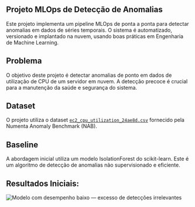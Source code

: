 ## Projeto MLOps de Detecção de Anomalias

Este projeto implementa um pipeline MLOps de ponta a ponta para detectar anomalias em dados de séries temporais. O sistema é automatizado, versionado e implantado na nuvem, usando boas práticas em Engenharia de Machine Learning.

## Problema
O objetivo deste projeto é detectar anomalias de ponto em dados de utilização de CPU de um servidor em nuvem. A detecção precoce é crucial para a manutenção da saúde e segurança do sistema.

## Dataset
O projeto utiliza o dataset [`ec2_cpu_utilization_24ae8d.csv`](https://github.com/numenta/NAB) fornecido pela Numenta Anomaly Benchmark (NAB).

## Baseline
A abordagem inicial utiliza um modelo IsolationForest do scikit-learn. Este é um algoritmo de detecção de anomalias não supervisionado e eficiente.

## Resultados Iniciais:

![Modelo com desempenho baixo — excesso de detecções irrelevantes](anomaly-detection-mlops/blob/main/docs/images/anonewplot.png)

